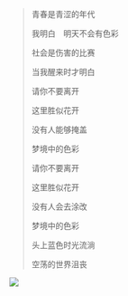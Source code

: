 > 青春是青涩的年代
> 
> 我明白　明天不会有色彩
> 
> 社会是伤害的比赛
> 
> 当我醒来时才明白
> 
> 请你不要离开
> 
> 这里胜似花开
> 
> 没有人能够掩盖
> 
> 梦境中的色彩
> 
> 请你不要离开
> 
> 这里胜似花开
> 
> 没有人会去涂改
> 
> 梦境中的色彩
> 
> 头上蓝色时光流淌
> 
> 空荡的世界沮丧

![](https://views.whatilearened.today/views/github/yokonsan/yokonsan.svg)
